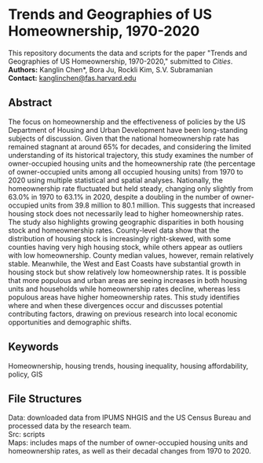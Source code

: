 # Trends and Geographies of US Homeownership, 1970-2020

  This repository documents the data and scripts for the paper "Trends and Geographies of US Homeownership, 1970-2020," submitted to *Cities*.
<br> **Authors:** Kanglin Chen*, Bora Ju, Rockli Kim, S.V. Subramanian
<br> **Contact:** kanglinchen@fas.harvard.edu

## Abstract
The focus on homeownership and the effectiveness of policies by the US Department of Housing and Urban Development have been long-standing subjects of discussion. Given that the national homeownership rate has remained stagnant at around 65% for decades, and considering the limited understanding of its historical trajectory, this study examines the number of owner-occupied housing units and the homeownership rate (the percentage of owner-occupied units among all occupied housing units) from 1970 to 2020 using multiple statistical and spatial analyses. Nationally, the homeownership rate fluctuated but held steady, changing only slightly from 63.0% in 1970 to 63.1% in 2020, despite a doubling in the number of owner-occupied units from 39.8 million to 80.1 million. This suggests that increased housing stock does not necessarily lead to higher homeownership rates. The study also highlights growing geographic disparities in both housing stock and homeownership rates. County-level data show that the distribution of housing stock is increasingly right-skewed, with some counties having very high housing stock, while others appear as outliers with low homeownership. County median values, however, remain relatively stable. Meanwhile, the West and East Coasts have substantial growth in housing stock but show relatively low homeownership rates. It is possible that more populous and urban areas are seeing increases in both housing units and households while homeownership rates decline, whereas less populous areas have higher homeownership rates. This study identifies where and when these divergences occur and discusses potential contributing factors, drawing on previous research into local economic opportunities and demographic shifts.

## Keywords
Homeownership, housing trends, housing inequality, housing affordability, policy, GIS

## File Structures
Data: downloaded data from IPUMS NHGIS and the US Census Bureau and processed data by the research team.
<br> Src: scripts
<br> Maps: includes maps of the number of owner-occupied housing units and homeownership rates, as well as their decadal changes from 1970 to 2020.
